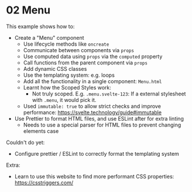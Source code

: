 # 02 Menu

This example shows how to:

- Create a "Menu" component
    - Use lifecycle methods like `oncreate`
    - Communicate between components via `props`
    - Use computed data using `props` via the `computed` property
    - Call functions from the parent component via `props`
    - Add dynamic CSS classes
    - Use the templating system: e.g. loops
    - Add all the functionality in a single component: `Menu.html`
    - Learnt how the Scoped Styles work:
        - Not truly scoped. E.g. `.menu.svelte-123`: If a external stylesheet with `.menu`, it would pick it.
    - Used `immutable: true` to allow strict checks and improve performance: https://svelte.technology/guide#immutable
- Use Prettier to format HTML files, and use ESLint after for extra linting
    - Needs to use a special parser for HTML files to prevent changing elements case

Couldn't do yet:

- Configure prettier / ESLint to correctly format the templating system

Extra:

- Learn to use this website to find more performant CSS properties: https://csstriggers.com/
